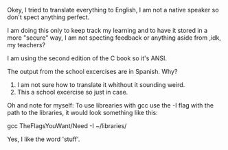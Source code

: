 Okey, I tried to translate everything to English, I am not a native speaker
so don't spect anything perfect.


I am doing this only to keep track my learning and to have it stored in a more "secure"
way, I am not specting feedback or anything aside from ,idk, my teachers? 


I am using the second edition of the C book so it's ANSI.


The output from the school excercises are in Spanish. Why?

 1. I am not sure how to translate it whithout it sounding weird.
 2. This a school excercise so just in case.


Oh and note for myself:
To use librearies with gcc use the -I flag with the path to the libraries, it would look something like this:

gcc TheFlagsYouWant/Need -I ~/libraries/


Yes, I like the word 'stuff'.
